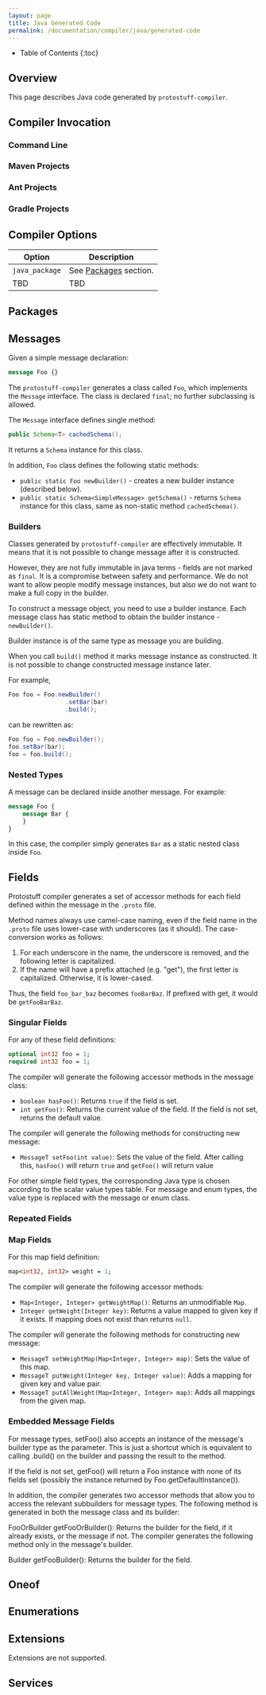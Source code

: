 ```yaml
---
layout: page
title: Java Generated Code
permalink: /documentation/compiler/java/generated-code
---
```


* Table of Contents
{:toc}

## Overview

This page describes Java code generated by `protostuff-compiler`. 

## Compiler Invocation

### Command Line

### Maven Projects

### Ant Projects

### Gradle Projects

## Compiler Options

| Option             | Description                                             |
|--------------------|---------------------------------------------------------|
| `java_package`     | See [Packages](#packages) section.                      |
| TBD                | TBD                                                     |

## Packages

## Messages

Given a simple message declaration:

~~~proto
message Foo {}
~~~

The `protostuff-compiler` generates a class called `Foo`, which implements the 
`Message` interface. The class is declared `final`; no further subclassing is 
allowed. 

The `Message` interface defines single method:

~~~java
public Schema<T> cachedSchema();
~~~

It returns a `Schema` instance for this class.
 
In addition, `Foo` class defines the following static methods:

* `public static Foo newBuilder()` - creates a new builder instance (described 
  below).
* `public static Schema<SimpleMessage> getSchema()` - returns `Schema` instance
  for this class, same as non-static method `cachedSchema()`.

### Builders

Classes generated by `protostuff-compiler` are effectively immutable. It means
that it is not possible to change message after it is constructed. 

However, they are not fully immutable in java terms - fields are not marked as 
`final`. It is a compromise between safety and performance. We do not want to
allow people modify message instances, but also we do not want to make a full
copy in the builder.

To construct a message object, you need to use a builder instance. Each message 
class has static method to obtain the builder instance - `newBuilder()`.

Builder instance is of the same type as message you are building.

When you call `build()` method it marks message instance as constructed. It is
not possible to change constructed message instance later.

For example,

~~~java
Foo foo = Foo.newBuilder()
                .setBar(bar)
                .build();
~~~

can be rewritten as:

~~~java
Foo foo = Foo.newBuilder();
foo.setBar(bar);
foo = foo.build();
~~~


### Nested Types

A message can be declared inside another message. For example: 

~~~proto
message Foo { 
    message Bar { 
    } 
}
~~~

In this case, the compiler simply generates `Bar` as a static nested class 
inside `Foo`.

## Fields

Protostuff compiler generates a set of accessor methods for each field defined 
within the message in the `.proto` file. 

Method names always use camel-case naming, even if the field name in the 
`.proto` file uses lower-case with underscores (as it should). The 
case-conversion works as follows:

1. For each underscore in the name, the underscore is removed, and the following
   letter is capitalized.
2. If the name will have a prefix attached (e.g. "get"), the first letter is 
   capitalized. Otherwise, it is lower-cased.
   
Thus, the field `foo_bar_baz` becomes `fooBarBaz`. If prefixed with get, it 
would be `getFooBarBaz`.

### Singular Fields

For any of these field definitions:

~~~proto
optional int32 foo = 1;
required int32 foo = 1;
~~~

The compiler will generate the following accessor methods in the message class:

* `boolean hasFoo()`: Returns `true` if the field is set.
* `int getFoo()`: Returns the current value of the field. If the field is not 
  set, returns the default value.
  
The compiler will generate the following methods for constructing new message:

* `MessageT setFoo(int value)`: Sets the value of the field. After calling 
  this, `hasFoo()` will return `true` and `getFoo()` will return value
  
For other simple field types, the corresponding Java type is chosen according to
the scalar value types table. For message and enum types, the value type is 
replaced with the message or enum class.

### Repeated Fields

### Map Fields

For this map field definition:

~~~proto
map<int32, int32> weight = 1;
~~~

The compiler will generate the following accessor methods:

* `Map<Integer, Integer> getWeightMap()`: Returns an unmodifiable `Map`.
* `Integer getWeight(Integer key)`: Returns a value mapped to given key if it
  exists. If mapping does not exist than returns `null`.

The compiler will generate the following methods for constructing new message:

* `MessageT setWeightMap(Map<Integer, Integer> map)`: Sets the value of this map.
* `MessageT putWeight(Integer key, Integer value)`: Adds a mapping for given key
   and value pair.
* `MessageT putAllWeight(Map<Integer, Integer> map)`: Adds all mappings from the
  given map.

### Embedded Message Fields

For message types, setFoo() also accepts an instance of the message's builder type as the parameter. This is just a shortcut which is equivalent to calling .build() on the builder and passing the result to the method.

If the field is not set, getFoo() will return a Foo instance with none of its fields set (possibly the instance returned by Foo.getDefaultInstance()).

In addition, the compiler generates two accessor methods that allow you to access the relevant subbuilders for message types. The following method is generated in both the message class and its builder:

FooOrBuilder getFooOrBuilder(): Returns the builder for the field, if it already exists, or the message if not.
The compiler generates the following method only in the message's builder.

Builder getFooBuilder(): Returns the builder for the field.

## Oneof

## Enumerations

## Extensions

Extensions are not supported.

## Services

